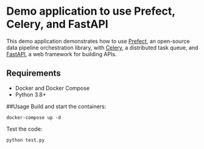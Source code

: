 # Demo application to use Prefect, Celery, and FastAPI


This demo application demonstrates how to use [Prefect](https://www.prefect.io/), an open-source data pipeline orchestration library, with [Celery](https://docs.celeryq.dev/en/stable/), a distributed task queue, and [FastAPI](https://fastapi.tiangolo.com/), a web framework for building APIs.


## Requirements
- Docker and Docker Compose
- Python 3.8+

##Usage
Build and start the containers:


```
docker-compose up -d

```
Test the code:
```
python test.py
```
